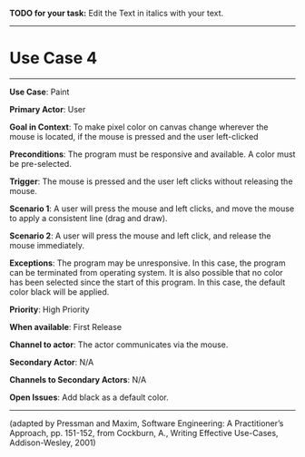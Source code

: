 **TODO for your task:** Edit the Text in italics with your text.

<hr>

# Use Case 4

<hr>

**Use Case**: Paint

**Primary Actor**: User

**Goal in Context**: To make pixel color on canvas change wherever the mouse is located, if the mouse is pressed and the user left-clicked

**Preconditions**: The program must be responsive and available. A color must be pre-selected. 

**Trigger**: The mouse is pressed and the user left clicks without releasing the mouse.
  
**Scenario 1**: A user will press the mouse and left clicks, and move the mouse to apply a consistent line (drag and draw).

**Scenario 2**: A user will press the mouse and left click, and release the mouse immediately.

**Exceptions**: The program may be unresponsive. In this case, the program can be terminated from operating system. It is also possible that no color has been selected since the start of this program. In this case, the default color black will be applied.

**Priority**: High Priority

**When available**: First Release

**Channel to actor**: The actor communicates via the mouse.

**Secondary Actor**: N/A

**Channels to Secondary Actors**: N/A

**Open Issues**: Add black as a default color.

<hr>



(adapted by Pressman and Maxim, Software Engineering: A Practitioner’s Approach, pp. 151-152, from Cockburn,
A., Writing Effective Use-Cases, Addison-Wesley, 2001)
